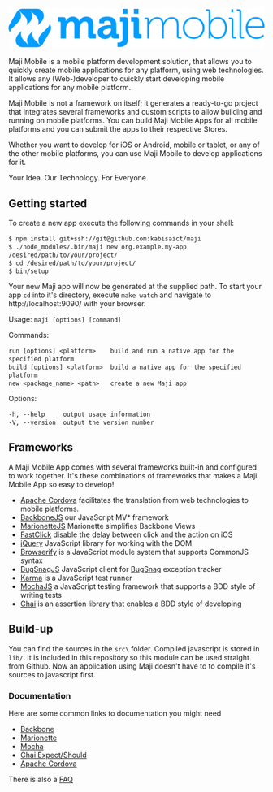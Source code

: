 ![Maji Mobile](img/maji-mobile-logo.png)

Maji Mobile is a mobile platform development solution, that allows you to quickly create mobile applications for any platform, using web technologies.
It allows any (Web-)developer to quickly start developing mobile applications for any mobile platform.

Maji Mobile is not a framework on itself; it generates a ready-to-go project that integrates several frameworks and custom scripts to allow building and running on mobile platforms. You can build Maji Mobile Apps for all mobile platforms and you can submit the apps to their respective Stores.

Whether you want to develop for iOS or Android, mobile or tablet, or any of the other mobile platforms, you can use Maji Mobile to develop applications for it.

Your Idea. Our Technology. For Everyone.

## Getting started

To create a new app execute the following commands in your shell:

```
$ npm install git+ssh://git@github.com:kabisaict/maji
$ ./node_modules/.bin/maji new org.example.my-app /desired/path/to/your/project/
$ cd /desired/path/to/your/project/
$ bin/setup
```

Your new Maji app will now be generated at the supplied path.
To start your app `cd` into it's directory, execute `make watch` and navigate to http://localhost:9090/ with your browser.


  Usage: `maji [options] [command]`


  Commands:

    run [options] <platform>    build and run a native app for the specified platform
    build [options] <platform>  build a native app for the specified platform
    new <package_name> <path>   create a new Maji app

  Options:

    -h, --help     output usage information
    -V, --version  output the version number

## Frameworks

A Maji Mobile App comes with several frameworks built-in and configured to work together. It's these combinations of frameworks that makes a Maji Mobile App so easy to develop!

 * [Apache Cordova](https://cordova.apache.org) facilitates the translation from web technologies to mobile platforms.
 * [BackboneJS](http://backbonejs.org) our JavaScript MV* framework
 * [MarionetteJS](http://marionettejs.com) Marionette simplifies Backbone Views
 * [FastClick](http://ftlabs.github.io/fastclick/) disable the delay between click and the action on iOS
 * [jQuery](http://jquery.com) JavaScript library for working with the DOM
 * [Browserify](http://browserify.org) is a JavaScript module system that supports CommonJS syntax
 * [BugSnagJS](https://github.com/bugsnag/bugsnag-js) JavaScript client for [BugSnag](http://bugsnag.com/) exception tracker
 * [Karma](http://karma-runner.github.io/) is a JavaScript test runner
 * [MochaJS](http://mochajs.org) a JavaScript testing framework that supports a BDD style of writing tests
 * [Chai](http://chaijs.com) is an assertion library that enables a BDD style of developing

## Build-up

You can find the sources in the `src\` folder.
Compiled javascript is stored in `lib/`.  It is included in this repository so this module can be used straight from Github. Now an application using Maji doesn't have to to compile it's sources to javascript first.

### Documentation

Here are some common links to documentation you might need
 * [Backbone](http://backbonejs.org)
 * [Marionette](http://marionettejs.com/docs/v1.8.7/)
 * [Mocha](http://mochajs.org/#assertions)
 * [Chai Expect/Should](http://chaijs.com/api/bdd/)
 * [Apache Cordova](http://cordova.apache.org/docs/en/4.0.0/)

There is also a [FAQ](docs/faq.md)

